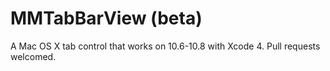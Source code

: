 MMTabBarView (beta)
============

A Mac OS X tab control that works on 10.6-10.8 with Xcode 4. Pull requests welcomed.
